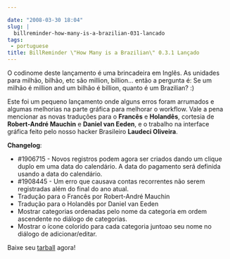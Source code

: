 ```yaml
---

date: "2008-03-30 18:04"
slug: |
  billreminder-how-many-is-a-brazilian-031-lancado
tags:
 - portuguese
title: BillReminder \"How Many is a Brazilian\" 0.3.1 Lançado
---
```


O codinome deste lançamento é uma brincadeira em Inglês. As unidades
para milhão, bilhão, etc são million, billion... então a pergunta é: Se
um milhão é million and um bilhão é billion, quanto é um Brazilian? :)

Este foi um pequeno lançamento onde alguns erros foram arrumados e
algumas melhorias na parte gráfica para melhorar o workflow. Vale a pena
mencionar as novas traduções para o **Francês** e **Holandês**, cortesia
de **Robert-André Mauchin** e **Daniel van Eeden**, e o trabalho na
interface gráfica feito pelo nosso hacker Brasileiro **Laudeci
Oliveira**.

**Changelog**:

-   \#1906715 - Novos registros podem agora ser criados dando um clique
    duplo em uma data do calendário. A data do pagamento será definida
    usando a data do calendário.
-   \#1908445 - Um erro que causava contas recorrentes não serem
    registradas além do final do ano atual.
-   Tradução para o Francês por Robert-André Mauchin
-   Tradução para o Holandês por Daniel van Eeden
-   Mostrar categorias ordenadas pelo nome da categoria em ordem
    ascendente no diálogo de categorias.
-   Mostrar o ícone colorido para cada categoria juntoao seu nome no
    diálogo de adicionar/editar.

Baixe seu
[tarball](http://billreminder.googlecode.com/files/billreminder-0.3.1.tar.bz2)
agora!

